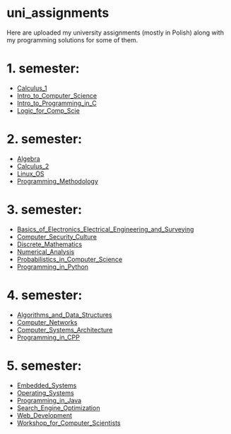 # uni_assignments
Here are uploaded my university assignments (mostly in Polish) along with my programming solutions for some of them.


# 1. semester:
- [Calculus_1](https://github.com/triggor/uni_assignments/tree/master/1.semester/Calculus_1)
- [Intro_to_Computer_Science](https://github.com/triggor/uni_assignments/tree/master/1.semester/Intro_to_Computer_Science)
- [Intro_to_Programming_in_C](https://github.com/triggor/uni_assignments/tree/master/1.semester/Intro_to_Programming_in_C)
- [Logic_for_Comp_Scie](https://github.com/triggor/uni_assignments/tree/master/1.semester/Logic_for_Comp_Scie)

# 2. semester:
 - [Algebra]()
 - [Calculus_2]()
 - [Linux_OS]()
 - [Programming_Methodology]()

# 3. semester:
 - [Basics_of_Electronics_Electrical_Engineering_and_Surveying]()
 - [Computer_Security_Culture]()
 - [Discrete_Mathematics]()
 - [Numerical_Analysis]()
 - [Probabilistics_in_Computer_Science]()
 - [Programming_in_Python]()

# 4. semester:
 - [Algorithms_and_Data_Structures]()
 - [Computer_Networks]()
 - [Computer_Systems_Architecture]()
 - [Programming_in_CPP]()

# 5. semester:
 - [Embedded_Systems]()
 - [Operating_Systems]()
 - [Programming_in_Java]()
 - [Search_Engine_Optimization]()
 - [Web_Development]()
 - [Workshop_for_Computer_Scientists]()
